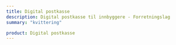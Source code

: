 ```yaml
---
title: Digital postkasse
description: Digital postkasse til innbyggere - Forretningslag
summary: "kvittering"

product: Digital postkasse
---
```



